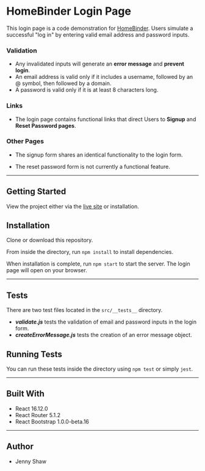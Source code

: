 # HomeBinder Login Page

This login page is a code demonstration for [HomeBinder](https://www.homebinder.com/). Users simulate a successful "log in" by entering valid email address and password inputs. 

### Validation
- Any invalidated inputs will generate an **error message** and **prevent login**.
- An email address is valid only if it includes a username, followed by an @ symbol, then followed by a domain. 
- A password is valid only if it is at least 8 characters long. 


### Links
- The login page contains functional links that direct Users to **Signup** and **Reset Password pages**. 

### Other Pages
- The signup form shares an identical functionality to the login form. 

- The reset password form is not currently a functional feature.

***

## Getting Started
View the project either via the [live site](http://jenshaw86.github.io/hb-login) or installation.

## Installation

Clone or download this repository.

From inside the directory, run `npm install` to install dependencies.

When installation is complete, run `npm start` to start the server. The login page will open on your browser.

*** 

## Tests 
There are two test files located in the `src/__tests__` directory.

- ***validate.js*** tests the validation of email and password inputs in the login form. 
- ***createErrorMessage.js*** tests the creation of an error message object.

## Running Tests
You can run these tests inside the directory using `npm test` or simply `jest`.

*** 

## Built With
- React 16.12.0
- React Router 5.1.2
- React Bootstrap 1.0.0-beta.16

***

## Author
- Jenny Shaw
